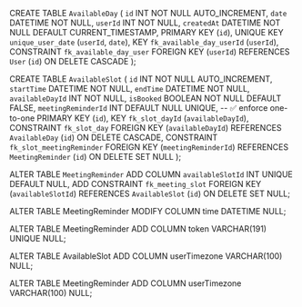 CREATE TABLE `AvailableDay` (
`id` INT NOT NULL AUTO_INCREMENT,
`date` DATETIME NOT NULL,
`userId` INT NOT NULL,
`createdAt` DATETIME NOT NULL DEFAULT CURRENT_TIMESTAMP,
PRIMARY KEY (`id`),
UNIQUE KEY `unique_user_date` (`userId`, `date`),
KEY `fk_available_day_userId` (`userId`),
CONSTRAINT `fk_available_day_user` FOREIGN KEY (`userId`) REFERENCES `User` (`id`) ON DELETE CASCADE
);

CREATE TABLE `AvailableSlot` (
`id` INT NOT NULL AUTO_INCREMENT,
`startTime` DATETIME NOT NULL,
`endTime` DATETIME NOT NULL,
`availableDayId` INT NOT NULL,
`isBooked` BOOLEAN NOT NULL DEFAULT FALSE,
`meetingReminderId` INT DEFAULT NULL UNIQUE, -- ✅ enforce one-to-one
PRIMARY KEY (`id`),
KEY `fk_slot_dayId` (`availableDayId`),
CONSTRAINT `fk_slot_day` FOREIGN KEY (`availableDayId`) REFERENCES `AvailableDay` (`id`) ON DELETE CASCADE,
CONSTRAINT `fk_slot_meetingReminder` FOREIGN KEY (`meetingReminderId`) REFERENCES `MeetingReminder` (`id`) ON DELETE SET NULL
);

ALTER TABLE `MeetingReminder`
ADD COLUMN `availableSlotId` INT UNIQUE DEFAULT NULL,
ADD CONSTRAINT `fk_meeting_slot`
FOREIGN KEY (`availableSlotId`) REFERENCES `AvailableSlot` (`id`)
ON DELETE SET NULL;

ALTER TABLE MeetingReminder
MODIFY COLUMN time DATETIME NULL;

ALTER TABLE MeetingReminder
ADD COLUMN token VARCHAR(191) UNIQUE NULL;

ALTER TABLE AvailableSlot
ADD COLUMN userTimezone VARCHAR(100) NULL;

ALTER TABLE MeetingReminder
ADD COLUMN userTimezone VARCHAR(100) NULL;
